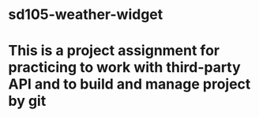 # sd105-weather-widget
# This is a project assignment for practicing to work with third-party API and to build and manage project by git